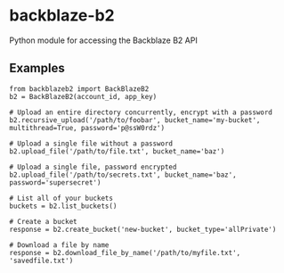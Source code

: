 backblaze-b2
============
Python module for accessing the Backblaze B2 API


Examples
-----
    from backblazeb2 import BackBlazeB2
    b2 = BackBlazeB2(account_id, app_key)

    # Upload an entire directory concurrently, encrypt with a password
    b2.recursive_upload('/path/to/foobar', bucket_name='my-bucket', multithread=True, password='p@ssW0rdz')

    # Upload a single file without a password
    b2.upload_file('/path/to/file.txt', bucket_name='baz')

    # Upload a single file, password encrypted
    b2.upload_file('/path/to/secrets.txt', bucket_name='baz', password='supersecret')

    # List all of your buckets
    buckets = b2.list_buckets()

    # Create a bucket
    response = b2.create_bucket('new-bucket', bucket_type='allPrivate')

    # Download a file by name
    response = b2.download_file_by_name('/path/to/myfile.txt', 'savedfile.txt')
